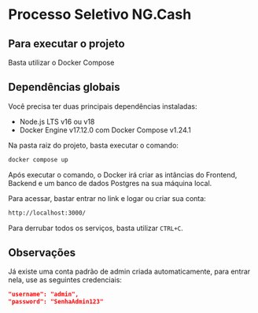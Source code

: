 # Processo Seletivo NG.Cash

## Para executar o projeto

Basta utilizar o Docker Compose

## Dependências globais

Você precisa ter duas principais dependências instaladas:

- Node.js LTS v16 ou v18
- Docker Engine v17.12.0 com Docker Compose v1.24.1

Na pasta raiz do projeto, basta executar o comando:

```bash
docker compose up
```

Após executar o comando, o Docker irá criar as intâncias do Frontend, Backend e um banco de dados Postgres na sua máquina local.

Para acessar, bastar entrar no link e logar ou criar sua conta:

```bash
http://localhost:3000/
```

Para derrubar todos os serviços, basta utilizar `CTRL+C`.

<!-- **Caso não seja possível executar o código localmente, ele também pode ser acessado por esse [link](https://ngcash-client-production.up.railway.app/)** -->

## Observações

Já existe uma conta padrão de admin criada automaticamente, para entrar nela, use as seguintes credenciais:

```json
"username": "admin",
"password": "SenhaAdmin123"
```
